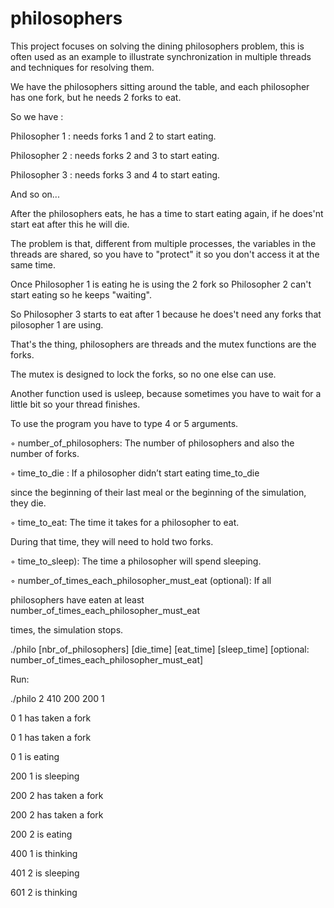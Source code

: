 # philosophers

This project focuses on solving the dining philosophers problem, this is often used as an example to illustrate synchronization in multiple threads and techniques for resolving them.

We have the philosophers sitting around the table, and each philosopher has one fork, but he needs 2 forks to eat.

So we have :

Philosopher 1 : needs forks 1 and 2 to start eating.

Philosopher 2 : needs forks 2 and 3 to start eating.

Philosopher 3 : needs forks 3 and 4 to start eating.

And so on...

After the philosophers eats, he has a time to start eating again, if he does'nt start eat after this he will die.

The problem is that, different from multiple processes, the variables in the threads are shared, so you have to "protect" it so you don't access it at the same time.

Once Philosopher 1 is eating he is using the 2 fork so Philosopher 2 can't start eating so he keeps "waiting".

So Philosopher 3 starts to eat after 1 because he does't need any forks that pilosopher 1 are using.

That's the thing, philosophers are threads and the mutex functions are the forks.

The mutex is designed to lock the forks, so no one else can use.

Another function used is usleep, because sometimes you have to wait for a little bit so your thread finishes.



To use the program you have to type 4 or 5 arguments.

◦ number_of_philosophers: The number of philosophers and also the number
of forks.

◦ time_to_die : If a philosopher didn’t start eating time_to_die

since the beginning of their last meal or the beginning of the simulation, they die.

◦ time_to_eat: The time it takes for a philosopher to eat.

During that time, they will need to hold two forks.

◦ time_to_sleep): The time a philosopher will spend sleeping.

◦ number_of_times_each_philosopher_must_eat (optional): If all

philosophers have eaten at least number_of_times_each_philosopher_must_eat

times, the simulation stops.

./philo [nbr_of_philosophers] [die_time] [eat_time] [sleep_time] [optional: number_of_times_each_philosopher_must_eat]

Run:

./philo 2 410 200 200 1

0 1 has taken a fork 

0 1 has taken a fork 

0 1 is eating 

200 1 is sleeping 

200 2 has taken a fork 

200 2 has taken a fork 

200 2 is eating 

400 1 is thinking 

401 2 is sleeping 

601 2 is thinking 
